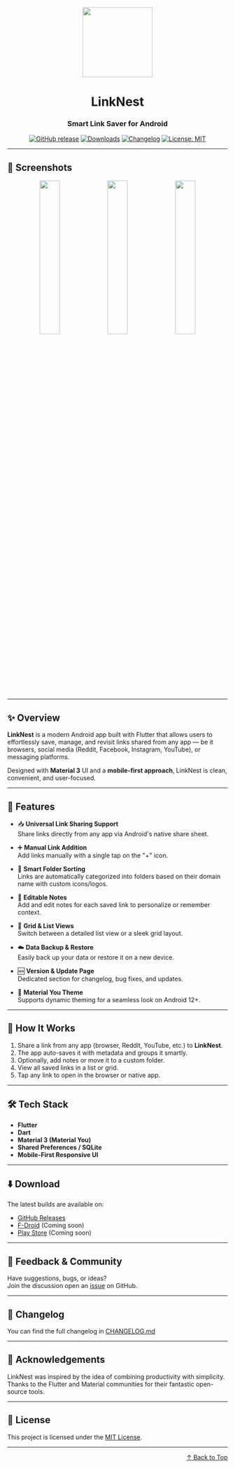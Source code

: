 <div align="center">

<img src="assets/icon.png" width="160" height="160" />

# LinkNest

### Smart Link Saver for Android

[![GitHub release](https://img.shields.io/github/v/release/DevSon1024e/LinkNest?label=Release&logo=github)](https://github.com/DevSon1024/LinkNest/releases/latest)
[![Downloads](https://img.shields.io/github/downloads/DevSon1024e/LinkNest/total?logo=github)](https://github.com/DevSon1024/LinkNest/releases)
[![Changelog](https://img.shields.io/badge/Changelog-Available-blue)](https://github.com/DevSon1024/LinkNest/blob/main/CHANGELOG.md)
[![License: MIT](https://img.shields.io/github/license/Devson1024/LinkNest)](LICENSE)

</div>

---

## 📱 Screenshots

<div align="center">
<img src="screenshots/1.jpg" width="30%" />
<img src="screenshots/2.jpg" width="30%" />
<img src="screenshots/3.jpg" width="30%" />
</div>

---

## ✨ Overview

**LinkNest** is a modern Android app built with Flutter that allows users to effortlessly save, manage, and revisit links shared from any app — be it browsers, social media (Reddit, Facebook, Instagram, YouTube), or messaging platforms.

Designed with **Material 3** UI and a **mobile-first approach**, LinkNest is clean, convenient, and user-focused.

---

## 🌟 Features

- 📥 **Universal Link Sharing Support**  
  Share links directly from any app via Android's native share sheet.

- ➕ **Manual Link Addition**  
  Add links manually with a single tap on the "+" icon.

- 🧠 **Smart Folder Sorting**  
  Links are automatically categorized into folders based on their domain name with custom icons/logos.

- 📝 **Editable Notes**  
  Add and edit notes for each saved link to personalize or remember context.

- 🔁 **Grid & List Views**  
  Switch between a detailed list view or a sleek grid layout.

- ☁️ **Data Backup & Restore**  
  Easily back up your data or restore it on a new device.

- 🆕 **Version & Update Page**  
  Dedicated section for changelog, bug fixes, and updates.

- 🎨 **Material You Theme**  
  Supports dynamic theming for a seamless look on Android 12+.

---

## 🧪 How It Works

1. Share a link from any app (browser, Reddit, YouTube, etc.) to **LinkNest**.
2. The app auto-saves it with metadata and groups it smartly.
3. Optionally, add notes or move it to a custom folder.
4. View all saved links in a list or grid.
5. Tap any link to open in the browser or native app.

---

## 🛠 Tech Stack

- **Flutter**
- **Dart**
- **Material 3 (Material You)**
- **Shared Preferences / SQLite**
- **Mobile-First Responsive UI**

---

## ⬇️ Download

The latest builds are available on:

- [GitHub Releases](https://github.com/DevSon1024/LinkNest/releases)
- [F-Droid](#) (Coming soon)
- [Play Store](#) (Coming soon)

---

## 💬 Feedback & Community

Have suggestions, bugs, or ideas?  
Join the discussion open an [issue](https://github.com/DevSon1024/LinkNest/issues) on GitHub.

---

## 📖 Changelog

You can find the full changelog in [CHANGELOG.md](https://github.com/DevSon1024/LinkNest/blob/main/CHANGELOG.md)

---

## 🙌 Acknowledgements

LinkNest was inspired by the idea of combining productivity with simplicity.  
Thanks to the Flutter and Material communities for their fantastic open-source tools.

---

## 📄 License

This project is licensed under the [MIT License](LICENSE).

---

<div align="right">

[↑ Back to Top](#linknest)

</div>
